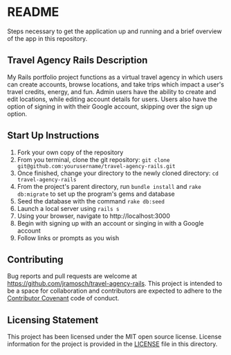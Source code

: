 # README

Steps necessary to get the application up and running and a brief overview of the app in this repository.

## Travel Agency Rails Description
My Rails portfolio project functions as a virtual travel agency in which users can create accounts, browse locations, and take trips which impact a user's travel credits, energy, and fun. Admin users have the ability to create and edit locations, while editing account details for users. Users also have the option of signing in with their Google account, skipping over the sign up option.

## Start Up Instructions
1. Fork your own copy of the repository
2. From you terminal, clone the git repository: `git clone git@github.com:yourusername/travel-agency-rails.git`
3. Once finished, change your directory to the newly cloned directory: `cd travel-agency-rails`
4. From the project's parent directory, run `bundle install` and `rake db:migrate` to set up the program's gems and database
5. Seed the database with the command `rake db:seed`
6. Launch a local server using `rails s`
7. Using your browser, navigate to http://localhost:3000
8. Begin with signing up with an account or singing in with a Google account
9. Follow links or prompts as you wish

## Contributing
Bug reports and pull requests are welcome at https://github.com/jramosch/travel-agency-rails. This project is intended to be a space for collaboration and contributors are expected to adhere to the [Contributor Covenant](https://www.contributor-covenant.org/) code of conduct.

## Licensing Statement
This project has been licensed under the MIT open source license. License information for the project is provided in the [LICENSE](LICENSE) file in this directory.
